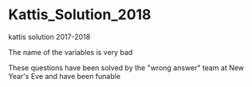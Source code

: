 # Kattis_Solution_2018
kattis solution 2017-2018

The name of the variables is very bad

These questions have been solved by the "wrong answer" team at New Year's Eve and have been funable

